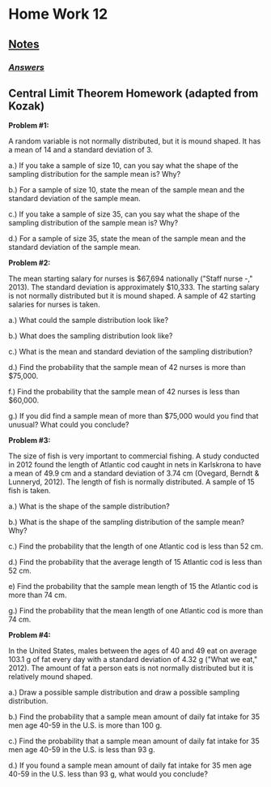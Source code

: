 # **Home Work 12**
## [**Notes**](/MATH18/CH3/CH3notes/teacher/CH7CLT1.pdf)

### [***Answers***](/MATH18/CH3/HW12/answers.md)<br>

## **Central Limit Theorem Homework (adapted from Kozak)**

**Problem #1:**

A random variable is not normally distributed, but it is mound shaped. It has a mean of 14 and a standard deviation of 3.

a.) If you take a sample of size 10, can you say what the shape of the sampling distribution for the sample mean is? Why?

b.) For a sample of size 10, state the mean of the sample mean and the standard deviation of the sample mean.

c.) If you take a sample of size 35, can you say what the shape of the sampling distribution of the sample mean is? Why?

d.) For a sample of size 35, state the mean of the sample mean and the standard deviation of the sample mean.

 

**Problem #2:**

The mean starting salary for nurses is $67,694 nationally ("Staff nurse -," 2013). The standard deviation is approximately $10,333. The starting salary is not normally distributed but it is mound shaped. A sample of 42 starting salaries for nurses is taken.

a.) What could the sample distribution look like? 

b.) What does the sampling distribution look like?

c.) What is the mean and standard deviation of the sampling distribution?

d.) Find the probability that the sample mean of 42 nurses is more than $75,000.

f.) Find the probability that the sample mean of 42 nurses is less than $60,000.

g.) If you did find a sample mean of more than $75,000 would you find that unusual? What could you conclude?

 

**Problem #3:**

The size of fish is very important to commercial fishing. A study conducted in 2012 found the length of Atlantic cod caught in nets in Karlskrona to have a mean of 49.9 cm and a standard deviation of 3.74 cm (Ovegard, Berndt & Lunneryd, 2012). The length of fish is normally distributed. A sample of 15 fish is taken.

a.) What is the shape of the sample distribution?

b.) What is the shape of the sampling distribution of the sample mean? Why?

c.) Find the probability that the length of one Atlantic cod is less than 52 cm.

d.) Find the probability that the average length of 15 Atlantic cod is less than 52 cm.

e) Find the probability that the sample mean length of 15 the Atlantic cod is more than 74 cm.

g.) Find the probability that the mean length of one Atlantic cod is more than 74 cm.

 

**Problem #4:**

In the United States, males between the ages of 40 and 49 eat on average 103.1 g of fat every day with a standard deviation of 4.32 g ("What we eat," 2012). The amount of fat a person eats is not normally distributed but it is relatively mound shaped.

a.) Draw a possible sample distribution and draw a possible sampling distribution.

b.) Find the probability that a sample mean amount of daily fat intake for 35 men age 40-59 in the U.S. is more than 100 g.

c.) Find the probability that a sample mean amount of daily fat intake for 35 men age 40-59 in the U.S. is less than 93 g.

d.) If you found a sample mean amount of daily fat intake for 35 men age 40-59 in the U.S. less than 93 g, what would you conclude?
